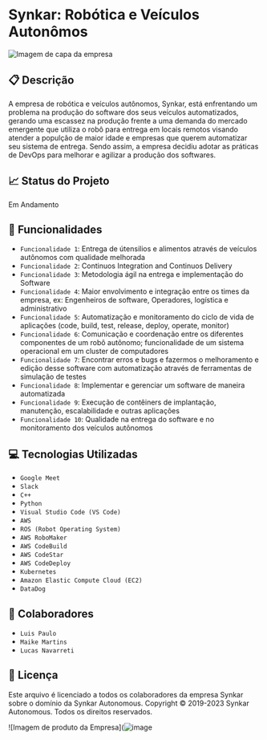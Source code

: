 # Synkar: Robótica e Veículos Autonômos 

![Imagem de capa da empresa](https://user-images.githubusercontent.com/128197345/227778131-27a82ba7-c1fb-4468-ac85-dbd4dc0e6452.jpg)

## :clipboard: Descrição
A empresa de robótica e veículos autônomos, Synkar, está enfrentando um problema na produção do software dos seus veículos automatizados, gerando uma escassez na 
produção frente a uma demanda do mercado emergente que utiliza o robô para entrega em locais remotos visando atender a populção de maior idade e empresas que querem 
automatizar seu sistema de entrega. Sendo assim, a empresa decidiu adotar as práticas de DevOps para melhorar e agilizar a produção dos softwares. 

## :chart_with_upwards_trend: Status do Projeto 
Em Andamento 

## :hammer: Funcionalidades
- `Funcionalidade 1`: Entrega de útensilios e alimentos através de veículos autônomos com qualidade melhorada
- `Funcionalidade 2`: Continuos Integration and Continuos Delivery 
- `Funcionalidade 3`: Metodologia ágil na entrega e implementação do Software
- `Funcionalidade 4`: Maior envolvimento e integração entre os times da empresa, ex: Engenheiros de software, Operadores, logística e administrativo
- `Funcionalidade 5`: Automatização e monitoramento do ciclo de vida de aplicações (code, build, test, release, deploy, operate, monitor) 
- `Funcionalidade 6`: Comunicação e coordenação entre os diferentes componentes de um robô autônomo; funcionalidade de um sistema operacional em um cluster de computadores
- `Funcionalidade 7`: Encontrar erros e bugs e fazermos o melhoramento e edição desse software com automatização através de ferramentas de simulação de testes
- `Funcionalidade 8`: Implementar e gerenciar um software de maneira automatizada
- `Funcionalidade 9`: Execução de contêiners de implantação, manutenção, escalabilidade e outras aplicações
- `Funcionalidade 10`: Qualidade na entrega do software e no monitoramento dos veículos autônomos

## :computer: Tecnologias Utilizadas 
- `Google Meet`
- `Slack`
- `C++`
- `Python`
- `Visual Studio Code (VS Code)`
- `AWS`
- `ROS (Robot Operating System)`
- `AWS RoboMaker`
- `AWS CodeBuild`
- `AWS CodeStar`
- `AWS CodeDeploy`
- `Kubernetes`
- `Amazon Elastic Compute Cloud (EC2)`
- `DataDog`

## :handshake: Colaboradores 
- `Luis Paulo`
- `Maike Martins`
- `Lucas Navarreti` 

## :page_facing_up: Licença
Este arquivo é licenciado a todos os colaboradores da empresa Synkar sobre o domínio da Synkar Autonomous.
Copyright © 2019-2023 Synkar Autonomous. Todos os direitos reservados.

![Imagem de produto da Empresa](![image](https://user-images.githubusercontent.com/128197228/227796794-6a6fa307-4c33-4df3-a0a6-f878038220e0.png)

